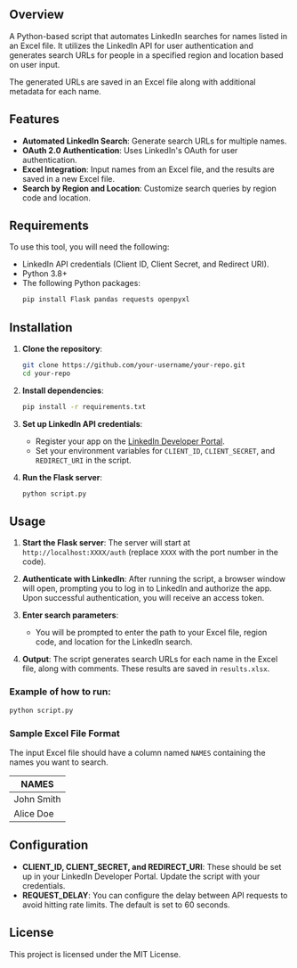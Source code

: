 ## Overview
A Python-based script that automates LinkedIn searches for names listed in an Excel file. It utilizes the LinkedIn API for user authentication and generates search URLs for people in a specified region and location based on user input.

The generated URLs are saved in an Excel file along with additional metadata for each name.

## Features

- **Automated LinkedIn Search**: Generate search URLs for multiple names.
- **OAuth 2.0 Authentication**: Uses LinkedIn's OAuth for user authentication.
- **Excel Integration**: Input names from an Excel file, and the results are saved in a new Excel file.
- **Search by Region and Location**: Customize search queries by region code and location.

## Requirements

To use this tool, you will need the following:
- LinkedIn API credentials (Client ID, Client Secret, and Redirect URI).
- Python 3.8+
- The following Python packages:
  ```bash
  pip install Flask pandas requests openpyxl
  ```

## Installation

1. **Clone the repository**:
   ```bash
   git clone https://github.com/your-username/your-repo.git
   cd your-repo
   ```

2. **Install dependencies**:
   ```bash
   pip install -r requirements.txt
   ```

3. **Set up LinkedIn API credentials**:
   - Register your app on the [LinkedIn Developer Portal](https://www.linkedin.com/developers/).
   - Set your environment variables for `CLIENT_ID`, `CLIENT_SECRET`, and `REDIRECT_URI` in the script.

4. **Run the Flask server**:
   ```bash
   python script.py
   ```

## Usage

1. **Start the Flask server**:
   The server will start at `http://localhost:XXXX/auth` (replace `XXXX` with the port number in the code).

2. **Authenticate with LinkedIn**:
   After running the script, a browser window will open, prompting you to log in to LinkedIn and authorize the app. Upon successful authentication, you will receive an access token.

3. **Enter search parameters**:
   - You will be prompted to enter the path to your Excel file, region code, and location for the LinkedIn search.

4. **Output**:
   The script generates search URLs for each name in the Excel file, along with comments. These results are saved in `results.xlsx`.

### Example of how to run:

```bash
python script.py
```

### Sample Excel File Format

The input Excel file should have a column named `NAMES` containing the names you want to search.

| NAMES      |
|------------|
| John Smith |
| Alice Doe  |

## Configuration

- **CLIENT_ID, CLIENT_SECRET, and REDIRECT_URI**: These should be set up in your LinkedIn Developer Portal. Update the script with your credentials.
- **REQUEST_DELAY**: You can configure the delay between API requests to avoid hitting rate limits. The default is set to 60 seconds.

## License

This project is licensed under the MIT License.
